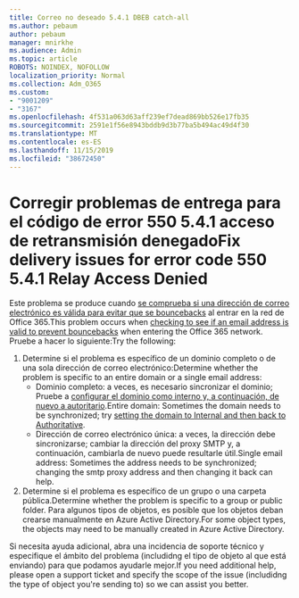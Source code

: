 ```yaml
---
title: Correo no deseado 5.4.1 DBEB catch-all
ms.author: pebaum
author: pebaum
manager: mnirkhe
ms.audience: Admin
ms.topic: article
ROBOTS: NOINDEX, NOFOLLOW
localization_priority: Normal
ms.collection: Adm_O365
ms.custom:
- "9001209"
- "3167"
ms.openlocfilehash: 4f531a063d63aff239ef7dead869bb526e17fb35
ms.sourcegitcommit: 2591e1f56e8943bddb9d3b77ba5b494ac49d4f30
ms.translationtype: MT
ms.contentlocale: es-ES
ms.lasthandoff: 11/15/2019
ms.locfileid: "38672450"
---
```

# <a name="fix-delivery-issues-for-error-code-550-541-relay-access-denied"></a><span data-ttu-id="71a2d-102">Corregir problemas de entrega para el código de error 550 5.4.1 acceso de retransmisión denegado</span><span class="sxs-lookup"><span data-stu-id="71a2d-102">Fix delivery issues for error code 550 5.4.1 Relay Access Denied</span></span>

<span data-ttu-id="71a2d-103">Este problema se produce cuando [se comprueba si una dirección de correo electrónico es válida para evitar que se bouncebacks](https://docs.microsoft.com/exchange/mail-flow-best-practices/use-directory-based-edge-blocking) al entrar en la red de Office 365.</span><span class="sxs-lookup"><span data-stu-id="71a2d-103">This problem occurs when [checking to see if an email address is valid to prevent bouncebacks](https://docs.microsoft.com/exchange/mail-flow-best-practices/use-directory-based-edge-blocking) when entering the Office 365 network.</span></span> <span data-ttu-id="71a2d-104">Pruebe a hacer lo siguiente:</span><span class="sxs-lookup"><span data-stu-id="71a2d-104">Try the following:</span></span>

1. <span data-ttu-id="71a2d-105">Determine si el problema es específico de un dominio completo o de una sola dirección de correo electrónico:</span><span class="sxs-lookup"><span data-stu-id="71a2d-105">Determine whether the problem is specific to an entire domain or a single email address:</span></span>
    - <span data-ttu-id="71a2d-106">Dominio completo: a veces, es necesario sincronizar el dominio; Pruebe a [configurar el dominio como interno y, a continuación, de nuevo a autoritario](https://docs.microsoft.com/exchange/mail-flow-best-practices/manage-accepted-domains/manage-accepted-domains).</span><span class="sxs-lookup"><span data-stu-id="71a2d-106">Entire domain: Sometimes the domain needs to be synchronized; try [setting the domain to Internal and then back to Authoritative](https://docs.microsoft.com/exchange/mail-flow-best-practices/manage-accepted-domains/manage-accepted-domains).</span></span>
    - <span data-ttu-id="71a2d-107">Dirección de correo electrónico única: a veces, la dirección debe sincronizarse; cambiar la dirección del proxy SMTP y, a continuación, cambiarla de nuevo puede resultarle útil.</span><span class="sxs-lookup"><span data-stu-id="71a2d-107">Single email address: Sometimes the address needs to be synchronized; changing the smtp proxy address and then changing it back can help.</span></span>
2. <span data-ttu-id="71a2d-108">Determine si el problema es específico de un grupo o una carpeta pública.</span><span class="sxs-lookup"><span data-stu-id="71a2d-108">Determine whether the problem is specific to a group or public folder.</span></span> <span data-ttu-id="71a2d-109">Para algunos tipos de objetos, es posible que los objetos deban crearse manualmente en Azure Active Directory.</span><span class="sxs-lookup"><span data-stu-id="71a2d-109">For some object types, the objects may need to be manually created in Azure Active Directory.</span></span>

<span data-ttu-id="71a2d-110">Si necesita ayuda adicional, abra una incidencia de soporte técnico y especifique el ámbito del problema (includidng el tipo de objeto al que está enviando) para que podamos ayudarle mejor.</span><span class="sxs-lookup"><span data-stu-id="71a2d-110">If you need additional help, please open a support ticket and specify the scope of the issue (includidng the type of object you're sending to) so we can assist you better.</span></span>